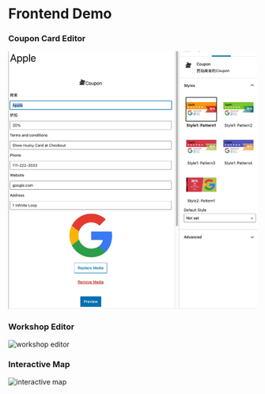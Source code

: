 # Frontend Demo

### Coupon Card Editor

![coupon card editor](assets/nucssa/coupon-card.gif)

### Workshop Editor 

![workshop editor](assets/nucssa/club-workshop.gif)

### Interactive Map

![interactive map](assets/lhr/interactive-map.gif)